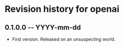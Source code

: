 # Revision history for openai

## 0.1.0.0 -- YYYY-mm-dd

* First version. Released on an unsuspecting world.
